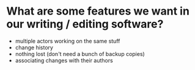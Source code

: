# What are some features we want in our writing / editing software?

- multiple actors working on the same stuff
- change history
- nothing lost (don't need a bunch of backup copies)
- associating changes with their authors
